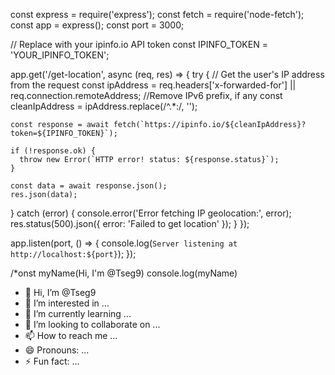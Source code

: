 
const express = require('express');
const fetch = require('node-fetch');
const app = express();
const port = 3000;

// Replace with your ipinfo.io API token
const IPINFO_TOKEN = 'YOUR_IPINFO_TOKEN';

app.get('/get-location', async (req, res) => {
  try {
    // Get the user's IP address from the request
    const ipAddress = req.headers['x-forwarded-for'] || req.connection.remoteAddress;
    //Remove IPv6 prefix, if any
    const cleanIpAddress = ipAddress.replace(/^.*:/, '');

    const response = await fetch(`https://ipinfo.io/${cleanIpAddress}?token=${IPINFO_TOKEN}`);

    if (!response.ok) {
      throw new Error(`HTTP error! status: ${response.status}`);
    }

    const data = await response.json();
    res.json(data);

  } catch (error) {
    console.error('Error fetching IP geolocation:', error);
    res.status(500).json({ error: 'Failed to get location' });
  }
});

app.listen(port, () => {
  console.log(`Server listening at http://localhost:${port}`);
});












/*onst myName(Hi, I'm @Tseg9)
console.log(myName)
- 👋 Hi, I’m @Tseg9
- 👀 I’m interested in ...
- 🌱 I’m currently learning ...
- 💞️ I’m looking to collaborate on ...
- 📫 How to reach me ...
- 😄 Pronouns: ...
- ⚡ Fun fact: ...

<!---
Tseg9/Tseg9 is a ✨ special ✨ repository because its `README.md` (this file) appears on your GitHub profile.
You can click the Preview link to take a look at your changes.*/
--->
